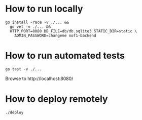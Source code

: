 # How to run locally

```
go install -race -v ./... && 
  go vet -v ./... && 
  HTTP_PORT=8080 DB_FILE=db/db.sqlite3 STATIC_DIR=static \
    ADMIN_PASSWORD=changeme nof1-backend
```

# How to run automated tests

`go test -v ./...`

Browse to http://localhost:8080/

# How to deploy remotely

`./deploy`
